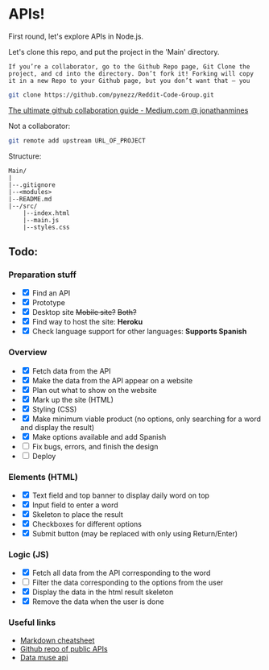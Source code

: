 # APIs!

First round, let's explore APIs in Node.js.

Let's clone this repo, and put the project in the 'Main' directory.

    If you’re a collaborator, go to the Github Repo page, Git Clone the project, and cd into the directory. Don’t fork it! Forking will copy it in a new Repo to your Github page, but you don’t want that — you 

```bash
git clone https://github.com/pynezz/Reddit-Code-Group.git
```
[The ultimate github collaboration guide - Medium.com @ jonathanmines
](https://medium.com/@jonathanmines/the-ultimate-github-collaboration-guide-df816e98fb67)

Not a collaborator: 

```bash
git remote add upstream URL_OF_PROJECT
```

Structure: 

    Main/
    |
    |--.gitignore
    |--<modules>
    |--README.md
    |--/src/
        |--index.html
        |--main.js
        |--styles.css

## Todo: 

### Preparation stuff 
 - <input type="checkbox" checked /> Find an API
 - <input type="checkbox" checked /> Prototype
 - <input type="checkbox" checked /> Desktop site ~~Mobile site?~~  ~~Both?~~
 - <input type="checkbox" checked /> Find way to host the site: **Heroku**
 - <input type="checkbox" checked /> Check language support for other languages: **Supports Spanish**


### Overview
 - <input type="checkbox" checked /> Fetch data from the API
 - <input type="checkbox" checked /> Make the data from the API appear on a website
 - <input type="checkbox" checked /> Plan out what to show on the website
 - <input type="checkbox" checked /> Mark up the site (HTML)
 - <input type="checkbox" checked /> Styling (CSS)
 - <input type="checkbox" checked /> Make minimum viable product (no options, only searching for a word and display the result)
 - <input type="checkbox" checked /> Make options available and add Spanish
 - <input type="checkbox" unchecked /> Fix bugs, errors, and finish the design
 - <input type="checkbox" unchecked /> Deploy

### Elements (HTML)
 - <input type="checkbox" checked /> Text field and top banner to display daily word on top
 - <input type="checkbox" checked /> Input field to enter a word
 - <input type="checkbox" checked /> Skeleton to place the result 
 - <input type="checkbox" checked /> Checkboxes for different options
 - <input type="checkbox" checked /> Submit button (may be replaced with only using Return/Enter)

### Logic (JS)
 - <input type="checkbox" checked /> Fetch all data from the API corresponding to the word
 - <input type="checkbox" unchecked /> Filter the data corresponding to the options from the user
 - <input type="checkbox" checked /> Display the data in the html result skeleton
 - <input type="checkbox" checked /> Remove the data when the user is done

 ### Useful links

 - [Markdown cheatsheet](https://github.com/adam-p/markdown-here/wiki/Markdown-Cheatsheet)
 - [Github repo of public APIs](https://github.com/public-apis/public-apis)
 - [Data muse api](https://www.datamuse.com/api/)

 